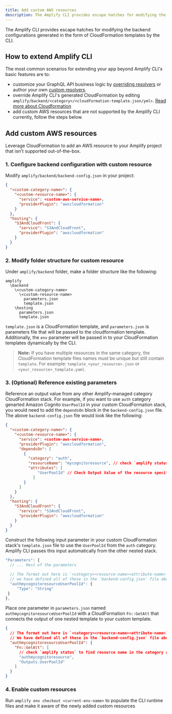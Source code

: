 ```yaml
---
title: Add custom AWS resources
description: The Amplify CLI provides escape hatches for modifying the backend configurations generated in the form of CloudFormation templates by the CLI. This allows you to use the CLI for common flows but also any advanced scenarios which aren't provided in the standard category workflows.
---
```


The Amplify CLI provides escape hatches for modifying the backend configurations generated in the form of CloudFormation templates by the CLI. 

## How to extend Amplify CLI

The most common scenarios for extending your app beyond Amplify CLI's basic features are to:
* customize your GraphQL API business logic by [overriding resolvers](~/cli/graphql-transformer/resolvers.md#overwriting-resolvers) or author your own [custom resolvers](~/cli/graphql-transformer/resolvers.md#custom-resolvers).
* override Amplify CLI's generated CloudFormation by editing `amplify/backend/<category>/<cloudformation-template.json/yml>`. [Read more about Cloudformation](https://aws.amazon.com/cloudformation/)
* add custom AWS resources that are not supported by the Amplify CLI currently, follow the steps below.

## Add custom AWS resources 

Leverage CloudFormation to add an AWS resource to your Amplify project that isn't supported out-of-the-box.

### 1. Configure backend configuration with custom resource
Modify `amplify/backend/backend-config.json` in your project:
```json
{
  "<custom-category-name>": {
    "<custom-resource-name>": {
      "service": <custom-aws-service-name>,
      "providerPlugin": "awscloudformation"
    }
  },
  "hosting": {
    "S3AndCloudFront": {
      "service": "S3AndCloudFront",
      "providerPlugin": "awscloudformation"
    }
  }
}
```


### 2. Modify folder structure for custom resource
Under `amplify/backend` folder, make a folder structure like the following:
```console
amplify
  \backend
    \<custom-category-name>
      \<custom-resource-name>
        parameters.json
        template.json
    \hosting
      parameters.json
      template.json
```
`template.json` is a CloudFormation template, and `parameters.json` is parameters file that will be passed to the cloudformation template. Additionally, the `env` parameter will be passed in to your CloudFormation templates dynamically by the CLI. 

> **Note:** If you have multiple resources in the same category, the CloudFormation template files names must be unique but still contain `template`. For example: `template_<your_resource>.json` or `<your_resource>_template.yaml`.

### 3. (Optional) Reference existing parameters

Reference an output value from any other Amplify-managed category CloudFormation stack. For example, if you want to use `auth` category genarted Amazon Cognito `UserPoolId` in your custom CloudFormation stack, you would need to add the `dependsOn` block in the `backend-config.json` file. The above `backend-config.json` file would look like the following:

```json
{
  "<custom-category-name>": {
    "<custom-resource-name>": {
      "service": <custom-aws-service-name>,
      "providerPlugin": "awscloudformation",
      "dependsOn": [
        {
          "category": "auth",
          "resourceName": "mycognitoresource", // check `amplify status` to find resource name
          "attributes": [
              "UserPoolId" // Check Output Value of the resource specific cloudformation file to find available attributes
            ]
        }
      ]
    }
  },
  "hosting": {
    "S3AndCloudFront": {
      "service": "S3AndCloudFront",
      "providerPlugin": "awscloudformation"
    }
  }
}
```

Construct the following input parameter in your custom CloudFormation stack's `template.json` file to use the `UserPoolId` from the `auth` category. Amplify CLI passes this input automatically from the other nested stack.

```javascript
"Parameters": {
  // ... Rest of the parameters

  // The format out here is `<category><resource-name><attribute-name>`
  // we have defined all of these in the `backend-config.json` file above
  "authmycognitoresourceUserPoolId": { 
	 "Type": "String"
 }
},
```

Place one parameter in `parameters.json` named `authmycognitoresourceUserPoolId` with a CloudFormation `Fn::GetAtt` that connects the output of one nested template to your custom template.

```json
{
  // The format out here is `<category><resource-name><attribute-name>`
  // We have defined all of these in the `backend-config.json` file above
  "authmycognitoresourceUserPoolId": {
    "Fn::GetAtt": [
      // check `amplify status` to find resource name in the category auth
      "authmycognitoresource",  
      "Outputs.UserPoolId"
    ]
  }
}
```

### 4. Enable custom resources
Run `amplify env checkout <current-env-name>` to populate the CLI runtime files and make it aware of the newly added custom resources
